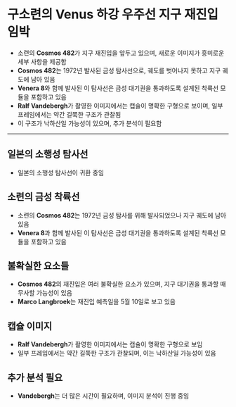 # 구소련의 Venus 하강 우주선 지구 재진입 임박


* 소련의 **Cosmos 482**가 지구 재진입을 앞두고 있으며, 새로운 이미지가 흥미로운 세부 사항을 제공함
* **Cosmos 482**는 1972년 발사된 금성 탐사선으로, 궤도를 벗어나지 못하고 지구 궤도에 남아 있음
* **Venera 8**와 함께 발사된 이 탐사선은 금성 대기권을 통과하도록 설계된 착륙선 모듈을 포함하고 있음
* **Ralf Vandebergh**가 촬영한 이미지에서는 캡슐이 명확한 구형으로 보이며, 일부 프레임에서는 약간 길쭉한 구조가 관찰됨
* 이 구조가 낙하산일 가능성이 있으며, 추가 분석이 필요함

---

일본의 소행성 탐사선
-----------

* 일본의 소행성 탐사선이 귀환 중임

소련의 금성 착륙선
----------

* 소련의 **Cosmos 482**는 1972년 금성 탐사를 위해 발사되었으나 지구 궤도에 남아 있음
* **Venera 8**과 함께 발사된 이 탐사선은 금성 대기권을 통과하도록 설계된 착륙선 모듈을 포함하고 있음

불확실한 요소들
--------

* **Cosmos 482**의 재진입은 여러 불확실한 요소가 있으며, 지구 대기권을 통과할 때 무사할 가능성이 있음
* **Marco Langbroek**는 재진입 예측일을 5월 10일로 보고 있음

캡슐 이미지
------

* **Ralf Vandebergh**가 촬영한 이미지에서는 캡슐이 명확한 구형으로 보임
* 일부 프레임에서는 약간 길쭉한 구조가 관찰되며, 이는 낙하산일 가능성이 있음

추가 분석 필요
--------

* **Vandebergh**는 더 많은 시간이 필요하며, 이미지 분석이 진행 중임
